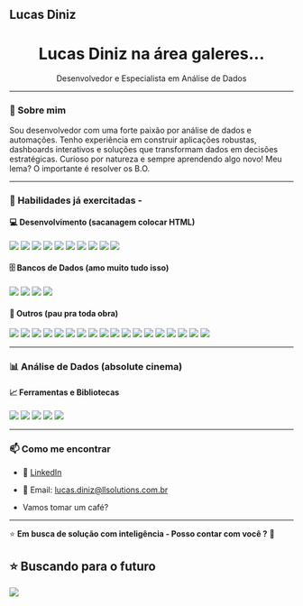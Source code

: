 ## Lucas Diniz

<h1 align="center">Lucas Diniz na área galeres...</h1>
<p align="center">
  Desenvolvedor e Especialista em Análise de Dados
</p>

---

### 🚀 Sobre mim

Sou desenvolvedor com uma forte paixão por análise de dados e automações. Tenho experiência em construir aplicações robustas, dashboards interativos e soluções que transformam dados em decisões estratégicas. Curioso por natureza e sempre aprendendo algo novo! Meu lema? O importante é resolver os B.O.

---

### 🧠 Habilidades já exercitadas -

#### 💻 Desenvolvimento (sacanagem colocar HTML)
<div>
  <img src="https://img.shields.io/badge/HTML5-E34F26?style=flat&logo=html5&logoColor=white" />
  <img src="https://img.shields.io/badge/CSS3-1572B6?style=flat&logo=csswizardry&logoColor=white" />
  <img src="https://img.shields.io/badge/JavaScript-F7DF1E?style=flat&logo=javascript&logoColor=black" />
  <img src="https://img.shields.io/badge/Python-3776AB?style=flat&logo=python&logoColor=white" />
  <img src="https://img.shields.io/badge/Java-%23ED8B00.svg??style=for-the-badge&logo=openjdk&logoColor=white" />
  <img src="https://img.shields.io/badge/PHP-777BB4?style=flat&logo=php&logoColor=white" />
  <img src="https://img.shields.io/badge/Lua-2C2D72?style=flat&logo=lua&logoColor=white" />
  <img src="https://img.shields.io/badge/Visual_Basic-512BD4?style=flat&logo=dotnet&logoColor=white" />
  <img src="https://img.shields.io/badge/C%23-239120?style=flat&logo=sharp&logoColor=white" />
  <img src="https://img.shields.io/badge/VBA-217346?style=flat&logo=dotnet&logoColor=white" />
</div>

#### 🗄️ Bancos de Dados (amo muito tudo isso)
<div>
  <img src="https://img.shields.io/badge/MySQL-4479A1?style=flat&logo=mysql&logoColor=white" />
  <img src="https://img.shields.io/badge/PostgreSQL-4169E1?style=flat&logo=postgresql&logoColor=white" />
  <img src="https://img.shields.io/badge/MongoDB-47A248?style=flat&logo=mongodb&logoColor=white" />
  <img src="https://img.shields.io/badge/Supabase-3ECF8E?style=flat&logo=supabase&logoColor=white" />
</div>

#### 🧰 Outros (pau pra toda obra)
<div>
  <img src="https://img.shields.io/badge/Docker-2496ED?style=flat&logo=docker&logoColor=white" />
  <img src="https://img.shields.io/badge/Nginx-009639?style=flat&logo=nginx&logoColor=white" />
  <img src="https://img.shields.io/badge/Traefik-24A1DB?style=flat&logo=traefikproxy&logoColor=white" />
  <img src="https://img.shields.io/badge/Laravel-FF2D20?style=flat&logo=laravel&logoColor=white" />
  <img src="https://img.shields.io/badge/Selenium-43B02A?style=flat&logo=selenium&logoColor=white" />
  <img src="https://img.shields.io/badge/Django-092E20?style=flat&logo=django&logoColor=white" />
  <img src="https://img.shields.io/badge/Flask-000000?style=flat&logo=flask&logoColor=white" />
  <img src="https://img.shields.io/badge/FastAPI-009688?style=flat&logo=fastapi&logoColor=white" />
  <img src="https://img.shields.io/badge/Ollama-000000?style=flat&logo=ollama&logoColor=white" />
  <img src="https://img.shields.io/badge/Evolution_API-47A248?style=flat&logo=avaloniaui&logoColor=white" />
  <img src="https://img.shields.io/badge/Next.js-000000?style=flat&logo=nextdotjs&logoColor=white" />
  <img src="https://img.shields.io/badge/NestJS-E0234E?style=flat&logo=nestjs&logoColor=white" />
  <img src="https://img.shields.io/badge/Vue.js-4FC08D?style=flat&logo=vuedotjs&logoColor=white" />
  <img src="https://img.shields.io/badge/React-61DAFB?style=flat&logo=react&logoColor=black" />
  <img src="https://img.shields.io/badge/Solaris-F80000?style=flat&logo=oracle&logoColor=white" />
  <img src="https://img.shields.io/badge/Kong-003459?style=flat&logo=kong&logoColor=white" />
  <img src="https://img.shields.io/badge/Proxmox-E57000?style=flat&logo=proxmox&logoColor=white" />
  <img src="https://img.shields.io/badge/Tailwind_CSS-grey?style=flat&logo=tailwind-css&logoColor=38B2AC" />
</div>

---

### 📊 Análise de Dados (absolute cinema)

#### 📈 Ferramentas e Bibliotecas
<div>
  <img src="https://img.shields.io/badge/Power%20BI-F2C811?style=flat&logo=simpleanalytics&logoColor=black" />
  <img src="https://img.shields.io/badge/Pandas-150458?style=flat&logo=pandas&logoColor=white" />
  <img src="https://img.shields.io/badge/scikit--learn-F7931E?style=flat&logo=scikit-learn&logoColor=black" />
  <img src="https://img.shields.io/badge/Matplotlib-11557c?style=flat&logo=googleanalytics&logoColor=white" />
  <img src="https://img.shields.io/badge/Metabase-509EE3?style=flat&logo=metabase&logoColor=white" />
</div>

---

### 📫 Como me encontrar

- 💼 [LinkedIn](https://www.linkedin.com/in/lucas-rafael-diniz-gomes-a61b0816b)
- 📧 Email: lucas.diniz@llsolutions.com.br

- Vamos tomar um café?

---

⭐ **Em busca de solução com inteligência - Posso contar com você ?** 🚀


## ⭐ Buscando para o futuro
<div>
  <img src="https://img.shields.io/badge/Realizar-B6A272?style=flat&logo=lamborghini&logoColor=black" />
</div>